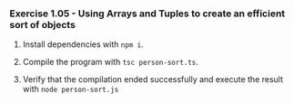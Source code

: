 ### Exercise 1.05 - Using Arrays and Tuples to create an efficient sort of objects

1. Install dependencies with `npm i`.

2. Compile the program with `tsc person-sort.ts`.

3. Verify that the compilation ended successfully and execute the result with `node person-sort.js`

